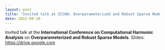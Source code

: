 ```yaml
---
layout: post
title: "Invited talk at ICCHA: Overparameterized and Robust Sparse Models"
date: 2022-09-20
---
```

Invited talk at the **International Conference on Computational Harmonic Analysis** on **Overparameterized and Robust Sparse Models**. Slides: https://drive.google.com
